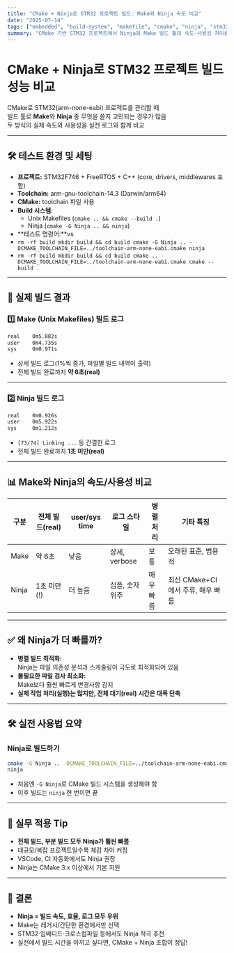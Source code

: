 ```yaml
---
title: "CMake + Ninja로 STM32 프로젝트 빌드: Make와 Ninja 속도 비교"
date: "2025-07-14"
tags: ["embedded", "build-system", "makefile", "cmake", "ninja", "stm32"]
summary: "CMake 기반 STM32 프로젝트에서 Ninja와 Make 빌드 툴의 속도·사용성 차이를 실제 빌드 로그와 함께 분석"
---
```


# CMake + Ninja로 STM32 프로젝트 빌드 성능 비교

CMake로 STM32(arm-none-eabi) 프로젝트를 관리할 때  
빌드 툴로 **Make**와 **Ninja** 중 무엇을 쓸지 고민되는 경우가 많음  
두 방식의 실제 속도와 사용성을 실전 로그와 함께 비교

---

## 🛠️ 테스트 환경 및 세팅

- **프로젝트:** STM32F746 + FreeRTOS + C++ (core, drivers, middlewares 포함)
- **Toolchain:** arm-gnu-toolchain-14.3 (Darwin/arm64)
- **CMake:** toolchain 파일 사용
- **Build 시스템:**
  - Unix Makefiles (`cmake .. && cmake --build .`)
  - Ninja (`cmake -G Ninja .. && ninja`)
- **테스트 명령어:**vs
- `rm -rf build mkdir build && cd build cmake -G Ninja .. -DCMAKE_TOOLCHAIN_FILE=../toolchain-arm-none-eabi.cmake ninja`
- `rm -rf build mkdir build && cd build cmake .. -DCMAKE_TOOLCHAIN_FILE=../toolchain-arm-none-eabi.cmake cmake --build .`

---

## 📝 실제 빌드 결과

### 1️⃣ Make (Unix Makefiles) 빌드 로그

```sh
real    0m5.882s
user    0m4.735s
sys     0m0.971s
```

- 상세 빌드 로그(1%씩 증가, 파일별 빌드 내역이 출력)
- 전체 빌드 완료까지 **약 6초(real)**

---

### 2️⃣ Ninja 빌드 로그

```sh
real    0m0.926s
user    0m5.922s
sys     0m1.212s
```

- `[73/74] Linking ...` 등 간결한 로그
- 전체 빌드 완료까지 **1초 미만(real)**

---

## 📊 Make와 Ninja의 속도/사용성 비교

| 구분  | 전체 빌드(real) | user/sys time | 로그 스타일     | 병렬 처리 | 기타 특징                         |
| ----- | --------------- | ------------- | --------------- | --------- | --------------------------------- |
| Make  | 약 6초          | 낮음          | 상세, verbose   | 보통      | 오래된 표준, 범용적               |
| Ninja | 1초 미만(!)     | 더 높음       | 심플, 숫자 위주 | 매우 빠름 | 최신 CMake+CI에서 주류, 매우 빠름 |

---

## ✅ 왜 Ninja가 더 빠를까?

- **병렬 빌드 최적화:**  
  Ninja는 파일 의존성 분석과 스케줄링이 극도로 최적화되어 있음
- **불필요한 파일 검사 최소화:**  
  Make보다 훨씬 빠르게 변경사항 감지
- **실제 작업 처리(실행)는 많지만, 전체 대기(real) 시간은 대폭 단축**

---

## 🛠️ 실전 사용법 요약

### Ninja로 빌드하기

```sh
cmake -G Ninja .. -DCMAKE_TOOLCHAIN_FILE=../toolchain-arm-none-eabi.cmake
ninja
```

- 처음엔 `-G Ninja`로 CMake 빌드 시스템을 생성해야 함
- 이후 빌드는 `ninja` 한 번이면 끝

---

## 🚩 실무 적용 Tip

- **전체 빌드, 부분 빌드 모두 Ninja가 훨씬 빠름**
- 대규모/복잡 프로젝트일수록 체감 차이 커짐
- VSCode, CI 자동화에서도 Ninja 권장
- Ninja는 CMake 3.x 이상에서 기본 지원

---

## 🌟 결론

- **Ninja = 빌드 속도, 효율, 로그 모두 우위**
- Make는 레거시/간단한 환경에서만 선택
- STM32·임베디드·크로스컴파일 등에서도 Ninja 적극 추천
- 실전에서 빌드 시간을 아끼고 싶다면, CMake + Ninja 조합이 정답!
